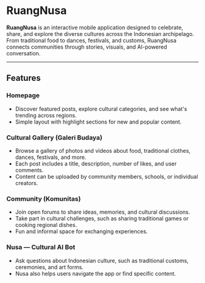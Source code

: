
# RuangNusa 

**RuangNusa** is an interactive mobile application designed to celebrate, share, and explore the diverse cultures across the Indonesian archipelago. From traditional food to dances, festivals, and customs, RuangNusa connects communities through stories, visuals, and AI-powered conversation.

---

## Features

### Homepage  
- Discover featured posts, explore cultural categories, and see what's trending across regions.  
- Simple layout with highlight sections for new and popular content.

### Cultural Gallery (Galeri Budaya)  
- Browse a gallery of photos and videos about food, traditional clothes, dances, festivals, and more.  
- Each post includes a title, description, number of likes, and user comments.  
- Content can be uploaded by community members, schools, or individual creators.

### Community (Komunitas)  
- Join open forums to share ideas, memories, and cultural discussions.  
- Take part in cultural challenges, such as sharing traditional games or cooking regional dishes.  
- Fun and informal space for exchanging experiences.

### Nusa — Cultural AI Bot  
- Ask questions about Indonesian culture, such as traditional customs, ceremonies, and art forms.  
- Nusa also helps users navigate the app or find specific content.

